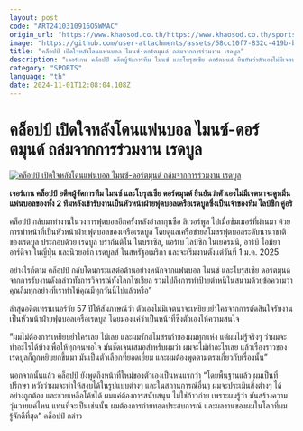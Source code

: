 ```yaml
---
layout: post
code: "ART2410310916O5WMAC"
origin_url: "https://www.khaosod.co.th/https://www.khaosod.co.th/sports/news_9483522"
image: "https://github.com/user-attachments/assets/58cc10f7-832c-419b-be75-6023b1ff9ac1"
title: "คล็อปป์ เปิดใจหลังโดนแฟนบอล ไมนซ์-ดอร์ตมุนด์ ถล่มจากการร่วมงาน เรดบูล"
description: "เจอร์เกน คล็อปป์ อดีตผู้จัดการทีม ไมนซ์ และโบรุสเซีย ดอร์ตมุนด์ ยืนยันว่าตัวเองไม่มีเจตนาจะดูหมิ่นแฟนบอลของทั้ง 2 ทีมหลังเข้ารับงานเป็นหัวหน้าฝ่ายฟุตบอลเครือเรดบูลซึ่งเป็นเจ้าของทีม ไลป์ซิก คู่อริ"
category: "SPORTS"
language: "th"
date: 2024-11-01T12:08:04.108Z
---
```


# คล็อปป์ เปิดใจหลังโดนแฟนบอล ไมนซ์-ดอร์ตมุนด์ ถล่มจากการร่วมงาน เรดบูล

[![คล็อปป์ เปิดใจหลังโดนแฟนบอล ไมนซ์-ดอร์ตมุนด์ ถล่มจากการร่วมงาน เรดบูล](https://www.khaosod.co.th/wpapp/uploads/2024/10/klopp-red-bull-7555.jpg "คล็อปป์ เปิดใจหลังโดนแฟนบอล ไมนซ์-ดอร์ตมุนด์ ถล่มจากการร่วมงาน เรดบูล")](https://www.khaosod.co.th/wpapp/uploads/2024/10/klopp-red-bull-7555.jpg)

**เจอร์เกน คล็อปป์ อดีตผู้จัดการทีม ไมนซ์ และโบรุสเซีย ดอร์ตมุนด์ ยืนยันว่าตัวเองไม่มีเจตนาจะดูหมิ่นแฟนบอลของทั้ง 2 ทีมหลังเข้ารับงานเป็นหัวหน้าฝ่ายฟุตบอลเครือเรดบูลซึ่งเป็นเจ้าของทีม ไลป์ซิก คู่อริ**

คล็อปป์ กลับมาทำงานในวงการฟุตบอลอีกครั้งหลังอำลากุนซือ ลิเวอร์พูล ไปเมื่อซัมเมอร์ที่ผ่านมา ด้วยการทำหน้าที่เป็นหัวหน้าฝ่ายฟุตบอลของเครือเรดบูล โดยดูแลเครือข่ายสโมสรฟุตบอลระดับนานาชาติของเรดบูล ประกอบด้วย เรดบูล บรากันติโน ในบราซิล, แอร์เบ ไลป์ซิก ในเยอรมนี, อาร์บี โอมิยา อาร์ดิจา ในญี่ปุ่น และนิวยอร์ก เรดบูลส์ ในสหรัฐอเมริกา และจะเริ่มงานตั้งแต่วันที่ 1 ม.ค. 2025

อย่างไรก็ตาม คล็อปป์ กลับโดนกระแสต่อต้านอย่างหนักจากแฟนบอล ไมนซ์ และโบรุสเซีย ดอร์ตมุนด์ จากการรับงานดังกล่าวทั้งการวิจารณ์ทั้งโลกโซเชียล รวมไปถึงการทำป้ายตำหนิในสนามด้วยข้อความว่า คุณลืมทุกอย่างที่เราทำให้คุณมีทุกวันนี้ไปแล้วหรือ”

ล่าสุดอดีตเทรนเนอร์วัย 57 ปีให้สัมภาษณ์ว่า ตัวเองไม่มีเจตนาจะเหยียบย่ำใครจากการตัดสินใจรับงานเป็นหัวหน้าฝ่ายฟุตบอลเครือเรดบูล โดยมองแค่ว่าเป็นหน้าที่ซึ่งตัวเองให้ความสนใจ

“ผมไม่ต้องการเหยียบย่ำใครเลย ไม่เลย และผมรักสโมสรเก่าของผมทุกแห่ง แต่ผมไม่รู้จริงๆ ว่าผมจะทำอะไรได้บ้างเพื่อให้ทุกคนพอใจ มันชัดเจนเสมอสำหรับผมว่า ผมจะไม่ทำอะไรเลย แล้วเรื่องราวของเรดบูลก็ถูกหยิบยกขึ้นมา มันเป็นตัวเลือกที่ยอดเยี่ยม และผมต้องพูดตามตรงเกี่ยวกับเรื่องนั้น”

นอกจากนั้นแล้ว คล็อปป์ ยังพูดถึงหน้าที่ใหม่ของตัวเองเป็นหนแรกว่า “โดยพื้นฐานแล้ว ผมเป็นที่ปรึกษา หวังว่าผมจะทำให้สงบได้ในรูปแบบต่างๆ และในสถานการณ์อื่นๆ ผมจะประเมินสิ่งต่างๆ ได้อย่างถูกต้อง และช่วยเหลือโค้ชได้ ผมแค่ต้องการสนับสนุน ไม่ใช่ก้าวก่าย เพราะผมรู้ว่า มันสร้างความวุ่นวายแค่ไหน แทนที่จะเป็นเช่นนั้น ผมต้องการถ่ายทอดประสบการณ์ และผลงานของผมในโลกที่ผมรู้จักดีที่สุด” คล็อปป์ กล่าว

